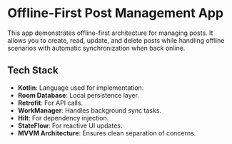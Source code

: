 # Offline-First Post Management App
This app demonstrates offline-first architecture for managing posts. It allows you to create, read, update, and delete posts while handling offline scenarios with automatic synchronization when back online.

## Tech Stack

- **Kotlin**: Language used for implementation.
- **Room Database**: Local persistence layer.
- **Retrofit**: For API calls.
- **WorkManager**: Handles background sync tasks.
- **Hilt**: For dependency injection.
- **StateFlow**: For reactive UI updates.
- **MVVM Architecture**: Ensures clean separation of concerns.
